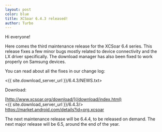 ```yaml
---
layout: post
color: blue
title: XCSoar 6.4.3 released!
author: Turbo
---
```

Hi everyone!

Here comes the third maintenance release for the XCSoar 6.4 series. This release
fixes a few minor bugs mostly related to device connectivity and the LX driver
specifically. The download manager has also been fixed to work properly on
Samsung devices.

You can read about all the fixes in our change log:

 <{{ site.download_server_url }}/6.4.3/NEWS.txt>

Download:

 [http://www.xcsoar.org/download/](/download/index.html)  
 <{{ site.download_server_url }}/6.4.3/>  
 <https://market.android.com/details?id=org.xcsoar>

The next maintenance release will be 6.4.4, to be released on demand.
The next major release will be 6.5, around the end of the year.


